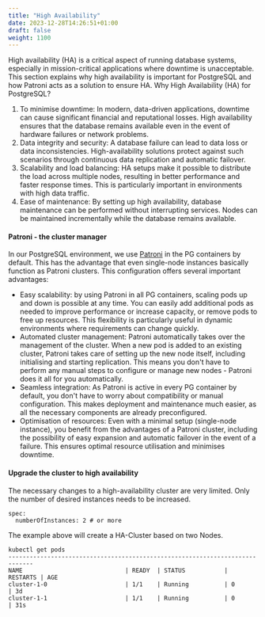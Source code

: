 ```yaml
---
title: "High Availability"
date: 2023-12-28T14:26:51+01:00
draft: false
weight: 1100
---
```


High availability (HA) is a critical aspect of running database systems, especially in mission-critical applications where downtime is unacceptable. This section explains why high availability is important for PostgreSQL and how Patroni acts as a solution to ensure HA.
Why High Availability (HA) for PostgreSQL?
1. To minimise downtime: In modern, data-driven applications, downtime can cause significant financial and reputational losses. High availability ensures that the database remains available even in the event of hardware failures or network problems.
2. Data integrity and security: A database failure can lead to data loss or data inconsistencies. High-availability solutions protect against such scenarios through continuous data replication and automatic failover.
3. Scalability and load balancing: HA setups make it possible to distribute the load across multiple nodes, resulting in better performance and faster response times. This is particularly important in environments with high data traffic.
4. Ease of maintenance: By setting up high availability, database maintenance can be performed without interrupting services. Nodes can be maintained incrementally while the database remains available.

#### Patroni - the cluster manager
In our PostgreSQL environment, we use [Patroni](../../patroni) in the PG containers by default. This has the advantage that even single-node instances basically function as Patroni clusters. This configuration offers several important advantages:
- Easy scalability: by using Patroni in all PG containers, scaling pods up and down is possible at any time. You can easily add additional pods as needed to improve performance or increase capacity, or remove pods to free up resources. This flexibility is particularly useful in dynamic environments where requirements can change quickly.
- Automated cluster management: Patroni automatically takes over the management of the cluster. When a new pod is added to an existing cluster, Patroni takes care of setting up the new node itself, including initialising and starting replication. This means you don't have to perform any manual steps to configure or manage new nodes - Patroni does it all for you automatically.
- Seamless integration: As Patroni is active in every PG container by default, you don't have to worry about compatibility or manual configuration. This makes deployment and maintenance much easier, as all the necessary components are already preconfigured.
- Optimisation of resources: Even with a minimal setup (single-node instance), you benefit from the advantages of a Patroni cluster, including the possibility of easy expansion and automatic failover in the event of a failure. This ensures optimal resource utilisation and minimises downtime.

#### Upgrade the cluster to high availability 

The necessary changes to a high-availability cluster are very limited. 
Only the number of desired instances needs to be increased. 

```
spec: 
  numberOfInstances: 2 # or more
```

The example above will create a HA-Cluster based on two Nodes.
```
kubectl get pods
-----------------------------------------------------------------------------
NAME                             | READY  | STATUS           | RESTARTS | AGE
cluster-1-0                      | 1/1    | Running          | 0        | 3d
cluster-1-1                      | 1/1    | Running          | 0        | 31s

```
